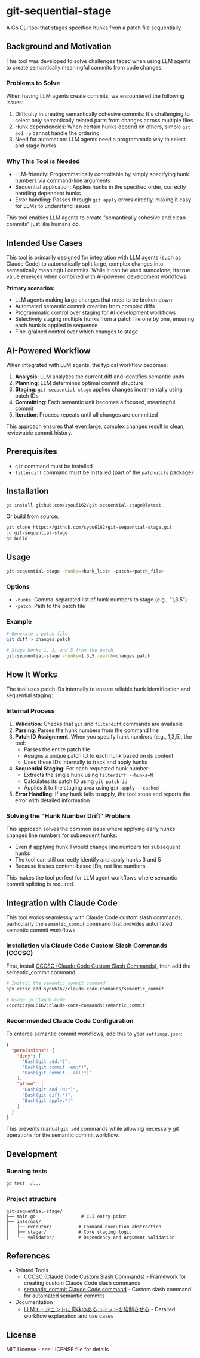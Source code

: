 # git-sequential-stage

A Go CLI tool that stages specified hunks from a patch file sequentially.

## Background and Motivation

This tool was developed to solve challenges faced when using LLM agents to create semantically meaningful commits from code changes.

### Problems to Solve

When having LLM agents create commits, we encountered the following issues:

1. Difficulty in creating semantically cohesive commits: It's challenging to select only semantically related parts from changes across multiple files
2. Hunk dependencies: When certain hunks depend on others, simple `git add -p` cannot handle the ordering
3. Need for automation: LLM agents need a programmatic way to select and stage hunks

### Why This Tool is Needed

- LLM-friendly: Programmatically controllable by simply specifying hunk numbers via command-line arguments
- Sequential application: Applies hunks in the specified order, correctly handling dependent hunks
- Error handling: Passes through `git apply` errors directly, making it easy for LLMs to understand issues

This tool enables LLM agents to create "semantically cohesive and clean commits" just like humans do.

## Intended Use Cases

This tool is primarily designed for integration with LLM agents (such as Claude Code) to automatically split large, complex changes into semantically meaningful commits. While it can be used standalone, its true value emerges when combined with AI-powered development workflows.

**Primary scenarios:**
- LLM agents making large changes that need to be broken down
- Automated semantic commit creation from complex diffs
- Programmatic control over staging for AI development workflows
- Selectively staging multiple hunks from a patch file one by one, ensuring each hunk is applied in sequence
- Fine-grained control over which changes to stage

## AI-Powered Workflow

When integrated with LLM agents, the typical workflow becomes:

1. **Analysis**: LLM analyzes the current diff and identifies semantic units
2. **Planning**: LLM determines optimal commit structure 
3. **Staging**: `git-sequential-stage` applies changes incrementally using patch IDs
4. **Committing**: Each semantic unit becomes a focused, meaningful commit
5. **Iteration**: Process repeats until all changes are committed

This approach ensures that even large, complex changes result in clean, reviewable commit history.

## Prerequisites

- `git` command must be installed
- `filterdiff` command must be installed (part of the `patchutils` package)

## Installation

```bash
go install github.com/syou6162/git-sequential-stage@latest
```

Or build from source:

```bash
git clone https://github.com/syou6162/git-sequential-stage.git
cd git-sequential-stage
go build
```

## Usage

```bash
git-sequential-stage -hunks=<hunk_list> -patch=<patch_file>
```

### Options

- `-hunks`: Comma-separated list of hunk numbers to stage (e.g., "1,3,5")
- `-patch`: Path to the patch file

### Example

```bash
# Generate a patch file
git diff > changes.patch

# Stage hunks 1, 3, and 5 from the patch
git-sequential-stage -hunks=1,3,5 -patch=changes.patch
```

## How It Works

The tool uses patch IDs internally to ensure reliable hunk identification and sequential staging:

### Internal Process

1. **Validation**: Checks that `git` and `filterdiff` commands are available
2. **Parsing**: Parses the hunk numbers from the command line
3. **Patch ID Assignment**: When you specify hunk numbers (e.g., 1,3,5), the tool:
   - Parses the entire patch file
   - Assigns a unique patch ID to each hunk based on its content
   - Uses these IDs internally to track and apply hunks
4. **Sequential Staging**: For each requested hunk number:
   - Extracts the single hunk using `filterdiff --hunks=N`
   - Calculates its patch ID using `git patch-id`
   - Applies it to the staging area using `git apply --cached`
5. **Error Handling**: If any hunk fails to apply, the tool stops and reports the error with detailed information

### Solving the "Hunk Number Drift" Problem

This approach solves the common issue where applying early hunks changes line numbers for subsequent hunks:
- Even if applying hunk 1 would change line numbers for subsequent hunks
- The tool can still correctly identify and apply hunks 3 and 5
- Because it uses content-based IDs, not line numbers

This makes the tool perfect for LLM agent workflows where semantic commit splitting is required.

## Integration with Claude Code

This tool works seamlessly with Claude Code custom slash commands, particularly the `semantic_commit` command that provides automated semantic commit workflows.

### Installation via Claude Code Custom Slash Commands (CCCSC)

First, install [CCCSC (Claude Code Custom Slash Commands)](https://github.com/hiragram/cccsc), then add the semantic_commit command:

```bash
# Install the semantic_commit command
npx cccsc add syou6162/claude-code-commands/semantic_commit

# Usage in Claude Code
/cccsc:syou6162:claude-code-commands:semantic_commit
```

### Recommended Claude Code Configuration

To enforce semantic commit workflows, add this to your `settings.json`:

```json
{
  "permissions": {
    "deny": [
      "Bash(git add:*)",
      "Bash(git commit -am:*)",
      "Bash(git commit --all:*)"
    ],
    "allow": [
      "Bash(git add -N:*)",
      "Bash(git diff:*)",
      "Bash(git apply:*)"
    ]
  }
}
```

This prevents manual `git add` commands while allowing necessary git operations for the semantic commit workflow.

## Development

### Running tests

```bash
go test ./...
```

### Project structure

```
git-sequential-stage/
├── main.go                 # CLI entry point
├── internal/
│   ├── executor/          # Command execution abstraction
│   ├── stager/            # Core staging logic
│   └── validator/         # Dependency and argument validation
```

## References

- Related Tools
  - [CCCSC (Claude Code Custom Slash Commands)](https://github.com/hiragram/cccsc) - Framework for creating custom Claude Code slash commands
  - [semantic_commit Claude Code command](https://github.com/syou6162/claude-code-commands/blob/main/semantic_commit.md) - Custom slash command for automated semantic commits
- Documentation
  - [LLMエージェントに意味のあるコミットを強制させる](https://www.yasuhisay.info/entry/2025/07/12/131421) - Detailed workflow explanation and use cases

## License

MIT License - see LICENSE file for details